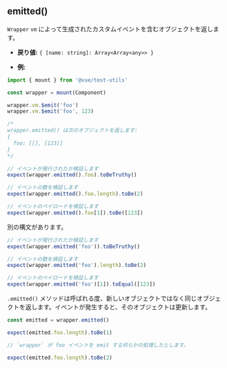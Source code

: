 ## emitted()

`Wrapper` `vm` によって生成されたカスタムイベントを含むオブジェクトを返します。

- **戻り値:** `{ [name: string]: Array<Array<any>> }`

- **例:**

```js
import { mount } from '@vue/test-utils'

const wrapper = mount(Component)

wrapper.vm.$emit('foo')
wrapper.vm.$emit('foo', 123)

/*
wrapper.emitted() は次のオブジェクトを返します:
{
  foo: [[], [123]]
}
*/

// イベントが発行されたか検証します
expect(wrapper.emitted().foo).toBeTruthy()

// イベントの数を検証します
expect(wrapper.emitted().foo.length).toBe(2)

// イベントのペイロードを検証します
expect(wrapper.emitted().foo[1]).toBe([123])
```

別の構文があります。

```js
// イベントが発行されたか検証します
expect(wrapper.emitted('foo')).toBeTruthy()

// イベントの数を検証します
expect(wrapper.emitted('foo').length).toBe(2)

// イベントのペイロードを検証します
expect(wrapper.emitted('foo')[1]).toEqual([123])
```

`.emitted()` メソッドは呼ばれる度、新しいオブジェクトではなく同じオブジェクトを返します。イベントが発生すると、そのオブジェクトは更新します。

```js
const emitted = wrapper.emitted()

expect(emitted.foo.length).toBe(1)

// `wrapper` が foo イベントを emit する何らかの処理したとします。

expect(emitted.foo.length).toBe(2)
```

